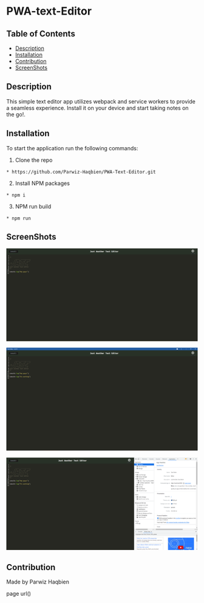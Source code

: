 # PWA-text-Editor

## Table of Contents
- [Description](#description)
- [Installation](#installation)
- [Contribution](#contribution)
- [ScreenShots](#screenshots)

## Description
This simple text editor app utilizes webpack and service workers to provide a seamless experience. Install it on your device and start taking notes on the go!.

## Installation
To start the application run the following commands:

1. Clone the repo
```
* https://github.com/Parwiz-Haqbien/PWA-Text-Editor.git
```
2. Install NPM packages
```
* npm i
```
3. NPM run build
```
* npm run
```

## ScreenShots

![App Screenshot](https://github.com/Parwiz-Haqbien/PWA-Text-Editor/blob/main/assets/webSS.png?raw=true)

![App Screenshot](https://github.com/Parwiz-Haqbien/PWA-Text-Editor/blob/main/assets/offline.png?raw=true)

![App Screenshot](https://github.com/Parwiz-Haqbien/PWA-Text-Editor/blob/main/assets/maifest.png?raw=true)

## Contribution
Made by Parwiz Haqbien

page url()
